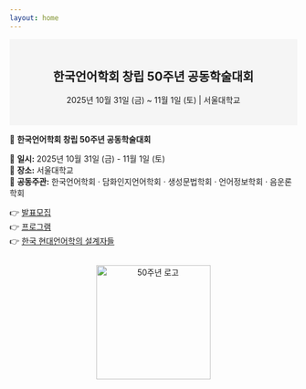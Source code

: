 ```yaml
---
layout: home
---
```


<!-- 배너 영역 시작 -->
<div style="background-color: #f5f5f5; padding: 2em 0; text-align: center;">
  <h2 style="margin-top: 1em; font-size: 1.5em;">한국언어학회 창립 50주년 공동학술대회</h2>
  <p style="margin: 0.5em 0;">2025년 10월 31일 (금) ~ 11월 1일 (토) | 서울대학교</p>
</div>
<!-- 배너 영역 끝 -->

<!-- 본문 시작 -->
<p>
  🎉 <strong>한국언어학회 창립 50주년 공동학술대회</strong>
</p>

<p>
  📅 <strong>일시:</strong> 2025년 10월 31일 (금) - 11월 1일 (토)<br>
  📍 <strong>장소:</strong> 서울대학교<br>
  🤝 <strong>공동주관:</strong> 한국언어학회 · 담화인지언어학회 · 생성문법학회 · 언어정보학회 · 음운론학회
</p>

<p>
  👉 <a href="/call-for-paper/">발표모집</a><br>
  👉 <a href="/program/">프로그램</a><br>
  👉 <a href="/architects/">한국 현대언어학의 설계자들</a>
</p>

<!-- 이미지 정중앙 정렬 -->
<div style="text-align: center; margin-top: 2em;">
  <img src="{{ '/assets/img/50th_logo.png' | relative_url }}" alt="50주년 로고" style="width: 200px;">
</div>
